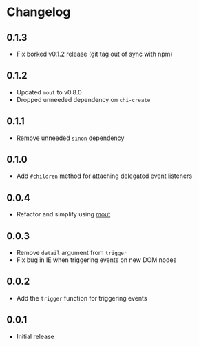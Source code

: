 # Changelog

## 0.1.3

 * Fix borked v0.1.2 release (git tag out of sync with npm)

## 0.1.2

 * Updated `mout` to v0.8.0
 * Dropped unneeded dependency on `chi-create`

## 0.1.1

 * Remove unneeded `sinon` dependency

## 0.1.0

 * Add `#children` method for attaching delegated event listeners

## 0.0.4

 * Refactor and simplify using [mout](http://moutjs.com/)

## 0.0.3

 * Remove `detail` argument from `trigger`
 * Fix bug in IE when triggering events on new DOM nodes

## 0.0.2

 * Add the `trigger` function for triggering events

## 0.0.1

 * Initial release


